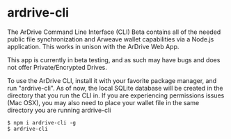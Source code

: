 # ardrive-cli
The ArDrive Command Line Interface (CLI) Beta contains all of the needed public file synchronization and Arweave wallet capabilities via a Node.js application.  This works in unison with the ArDrive Web App.

This app is currently in beta testing, and as such may have bugs and does not offer Private/Encrypted Drives.

To use the ArDrive CLI, install it with your favorite package manager, and run "ardrive-cli".  As of now, the local SQLite database will be created in the directory that you run the CLI in.  If you are experiencing permissions issues (Mac OSX), you may also need to place your wallet file in the same directory you are running ardrive-cli

```
$ npm i ardrive-cli -g
$ ardrive-cli
```

